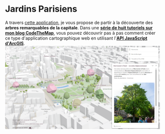 # Jardins Parisiens

A travers [cette application](https://japalenos.github.io/JS-API/Jardins-Parisiens/), je vous propose de partir à la découverte des **arbres remarquables de la capitale**.
Dans une [**série de huit tutoriels sur mon blog CodeTheMap**](https://www.codethemap.fr/2023/07/prise-en-main-de-lapi-javascript-intro.html), vous pouvez découvrir pas à pas comment créer ce type d'application cartographique web en utilisant l'[**API JavaScript d'ArcGIS**](https://developers.arcgis.com/javascript/latest/).
![screenshot](./style/screenshot3.PNG)




